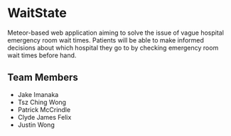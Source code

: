 # WaitState
Meteor-based web application aiming to solve the issue of vague hospital emergency room wait times.  Patients will be able to make informed decisions about which hospital they go to by checking emergency room wait times before hand.

## Team Members
* Jake Imanaka
* Tsz Ching Wong
* Patrick McCrindle
* Clyde James Felix
* Justin Wong
